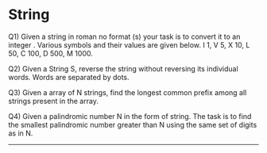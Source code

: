 # String

Q1) Given a string in roman no format (s)  your task is to convert it to an integer . Various symbols and their values are given below.
      I 1, 
      V 5,
      X 10,
      L 50,
      C 100,
      D 500,
      M 1000.
      
Q2) Given a String S, reverse the string without reversing its individual words. Words are separated by dots.

Q3) Given a array of N strings, find the longest common prefix among all strings present in the array.

Q4) Given a palindromic number N in the form of string. The task is to find the smallest palindromic number greater than N using the same set of digits as in N.

****************************************************************************************************************************************************************
